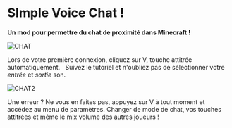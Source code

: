 # SImple Voice Chat !
**Un mod pour permettre du chat de proximité dans Minecraft !** <br >

![CHAT](https://github.com/McBigProject/Minecraft_Big_Adventure/assets/113355529/692ad71d-d068-495d-83e5-c0bd430ddd7f) <br >

Lors de votre première connexion, cliquez sur V, touche attitrée automatiquement.  
Suivez le tutoriel et n'oubliez pas de sélectionner votre *entrée* et *sortie* son. <br >

![CHAT2](https://github.com/McBigProject/Minecraft_Big_Adventure/assets/113355529/d9b6c30d-874d-462a-99c1-f1dbe745497e) <br >

Une erreur ? Ne vous en faites pas, appuyez sur V à tout moment et accédez au menu de paramètres. Changer de mode de chat, vos touches attitrées et même le mix volume des autres joueurs ! 
